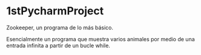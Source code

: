 # 1stPycharmProject
Zookeeper, un programa de lo más básico.

Esencialmente un programa que muestra varios animales por medio de una entrada infinita a partir de un bucle while.
